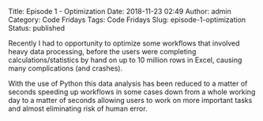 Title: Episode 1 - Optimization
Date: 2018-11-23 02:49
Author: admin
Category: Code Fridays
Tags: Code Fridays
Slug: episode-1-optimization
Status: published

<!-- wp:paragraph -->

Recently I had to opportunity to optimize some workflows that involved heavy data processing, before the users were completing calculations/statistics by hand on up to 10 million rows in Excel, causing many complications (and crashes).

<!-- /wp:paragraph -->

<!-- wp:paragraph -->

With the use of Python this data analysis has been reduced to a matter of seconds speeding up workflows in some cases down from a whole working day to a matter of seconds allowing users to work on more important tasks and almost eliminating risk of human error.

<!-- /wp:paragraph -->
